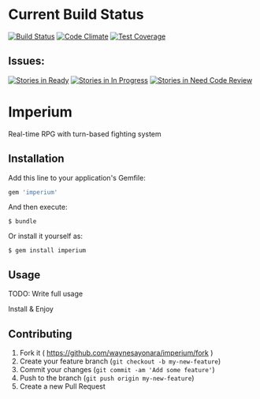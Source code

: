 # Current Build Status
[![Build Status](https://travis-ci.org/waynesayonara/imperium.svg?branch=master)](https://travis-ci.org/waynesayonara/imperium)
[![Code Climate](https://codeclimate.com/github/waynesayonara/imperium/badges/gpa.svg)](https://codeclimate.com/github/waynesayonara/imperium)
[![Test Coverage](https://codeclimate.com/github/waynesayonara/imperium/badges/coverage.svg)](https://codeclimate.com/github/waynesayonara/imperium)

## Issues:
[![Stories in Ready](https://badge.waffle.io/waynesayonara/imperium.png?label=ready&title=Ready%20to%20be%20worked%20on)](https://waffle.io/waynesayonara/imperium)
[![Stories in In Progress](https://badge.waffle.io/waynesayonara/imperium.png?label=In%20Progress&title=In%20Progress)](https://waffle.io/waynesayonara/imperium)
[![Stories in Need Code Review](https://badge.waffle.io/waynesayonara/imperium.png?label=need_review&title=Need%20Code%20Review)](https://waffle.io/waynesayonara/imperium)

# Imperium

Real-time RPG with turn-based fighting system

## Installation

Add this line to your application's Gemfile:

```ruby
gem 'imperium'
```

And then execute:

    $ bundle

Or install it yourself as:

    $ gem install imperium

## Usage

TODO: Write full usage

Install & Enjoy

## Contributing

1. Fork it ( https://github.com/waynesayonara/imperium/fork )
2. Create your feature branch (`git checkout -b my-new-feature`)
3. Commit your changes (`git commit -am 'Add some feature'`)
4. Push to the branch (`git push origin my-new-feature`)
5. Create a new Pull Request

